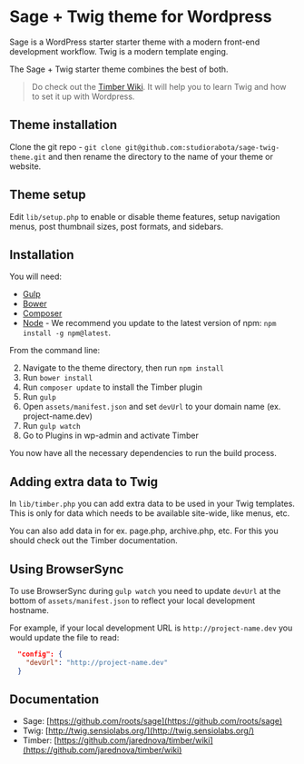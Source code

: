 # Sage + Twig theme for Wordpress

Sage is a WordPress starter starter theme with a modern front-end development workflow. Twig is a modern template enging.

The Sage + Twig starter theme combines the best of both.

>Do check out the [Timber Wiki](https://github.com/jarednova/timber/wiki). It will help you to learn Twig and how to set it up with Wordpress.

## Theme installation

Clone the git repo - `git clone git@github.com:studiorabota/sage-twig-theme.git` and then rename the directory to the name of your theme or website.

## Theme setup

Edit `lib/setup.php` to enable or disable theme features, setup navigation menus, post thumbnail sizes, post formats, and sidebars.

## Installation

You will need:

* [Gulp](http://gulpjs.com/)
* [Bower](http://bower.io/)
* [Composer](https://getcomposer.org/)
* [Node](http://nodejs.org/download/) - We recommend you update to the latest version of npm: `npm install -g npm@latest`.

From the command line:

2. Navigate to the theme directory, then run `npm install`
3. Run `bower install`
4. Run `composer update` to install the Timber plugin
5. Run `gulp`
6. Open `assets/manifest.json` and set `devUrl` to your domain name (ex. project-name.dev)
7. Run `gulp watch`
8. Go to Plugins in wp-admin and activate Timber

You now have all the necessary dependencies to run the build process.

## Adding extra data to Twig

In `lib/timber.php` you can add extra data to be used in your Twig templates. This is only for data which needs to be available site-wide, like menus, etc.

You can also add data in for ex. page.php, archive.php, etc. For this you should check out the Timber documentation.

## Using BrowserSync

To use BrowserSync during `gulp watch` you need to update `devUrl` at the bottom of `assets/manifest.json` to reflect your local development hostname.

For example, if your local development URL is `http://project-name.dev` you would update the file to read:

~~~json
  "config": {
    "devUrl": "http://project-name.dev"
  }
~~~

## Documentation

* Sage: [https://github.com/roots/sage](https://github.com/roots/sage)
* Twig: [http://twig.sensiolabs.org/](http://twig.sensiolabs.org/)
* Timber: [https://github.com/jarednova/timber/wiki](https://github.com/jarednova/timber/wiki)